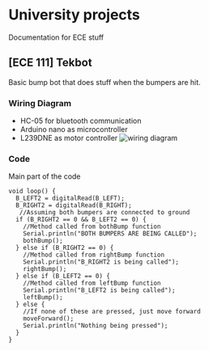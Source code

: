 # University projects
Documentation for ECE stuff

## [ECE 111] Tekbot
Basic bump bot that does stuff when the bumpers are hit.

### Wiring Diagram
- HC-05 for bluetooth communication
- Arduino nano as microcontroller
- L239DNE as motor controller
![wiring diagram](https://github.com/Shogatsu/ECE-Stuff/blob/master/WiringDiagram/finalDiagraam.PNG)

### Code
Main part of the code
````
void loop() { 
  B_LEFT2 = digitalRead(B_LEFT);
  B_RIGHT2 = digitalRead(B_RIGHT);
   //Assuming both bumpers are connected to ground
  if (B_RIGHT2 == 0 && B_LEFT2 == 0) { 
    //Method called from bothBump function
    Serial.println("BOTH BUMPERS ARE BEING CALLED");
    bothBump();
  } else if (B_RIGHT2 == 0) {
    //Method called from rightBump function
    Serial.println("B_RIGHT2 is being called");
    rightBump();
  } else if (B_LEFT2 == 0) {
    //Method called from leftBump function
    Serial.println("B_LEFT2 is being called");
    leftBump();
  } else {
    //If none of these are pressed, just move forward
    moveForward();
    Serial.println("Nothing being pressed");
  }
}
````
